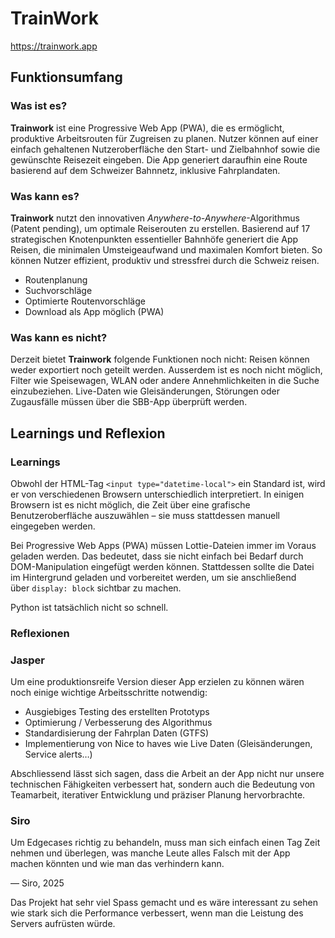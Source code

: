 # TrainWork

<https://trainwork.app>

## Funktionsumfang

### Was ist es?

**Trainwork** ist eine Progressive Web App (PWA), die es ermöglicht, produktive Arbeitsrouten für Zugreisen zu planen. Nutzer können auf einer einfach gehaltenen Nutzeroberfläche den Start- und Zielbahnhof sowie die gewünschte Reisezeit eingeben. Die App generiert daraufhin eine Route basierend auf dem Schweizer Bahnnetz, inklusive Fahrplandaten.

### Was kann es?

**Trainwork** nutzt den innovativen *Anywhere-to-Anywhere*-Algorithmus (Patent pending), um optimale Reiserouten zu erstellen. Basierend auf 17 strategischen Knotenpunkten essentieller Bahnhöfe generiert die App Reisen, die minimalen Umsteigeaufwand und maximalen Komfort bieten. So können Nutzer effizient, produktiv und stressfrei durch die Schweiz reisen.

- Routenplanung
- Suchvorschläge
- Optimierte Routenvorschläge
- Download als App möglich (PWA)

### Was kann es nicht?

Derzeit bietet **Trainwork** folgende Funktionen noch nicht: Reisen können weder exportiert noch geteilt werden. Ausserdem ist es noch nicht möglich, Filter wie Speisewagen, WLAN oder andere Annehmlichkeiten in die Suche einzubeziehen. Live-Daten wie Gleisänderungen, Störungen oder Zugausfälle müssen über die SBB-App überprüft werden.

## Learnings und Reflexion

### Learnings

Obwohl der HTML-Tag `<input type="datetime-local">` ein Standard ist, wird er von verschiedenen Browsern unterschiedlich interpretiert. In einigen Browsern ist es nicht möglich, die Zeit über eine grafische Benutzeroberfläche auszuwählen – sie muss stattdessen manuell eingegeben werden.

Bei Progressive Web Apps (PWA) müssen Lottie-Dateien immer im Voraus geladen werden. Das bedeutet, dass sie nicht einfach bei Bedarf durch DOM-Manipulation eingefügt werden können. Stattdessen sollte die Datei im Hintergrund geladen und vorbereitet werden, um sie anschließend über `display: block` sichtbar zu machen.

Python ist tatsächlich nicht so schnell.

### Reflexionen

### Jasper

Um eine produktionsreife Version dieser App erzielen zu können wären noch einige wichtige Arbeitsschritte notwendig:

- Ausgiebiges Testing des erstellten Prototyps
- Optimierung / Verbesserung des Algorithmus
- Standardisierung der Fahrplan Daten (GTFS)
- Implementierung von Nice to haves wie Live Daten (Gleisänderungen, Service alerts…)

Abschliessend lässt sich sagen, dass die Arbeit an der App nicht nur unsere technischen Fähigkeiten verbessert hat, sondern auch die Bedeutung von Teamarbeit, iterativer Entwicklung und präziser Planung hervorbrachte.

### Siro

Um Edgecases richtig zu behandeln, muss man sich einfach einen Tag Zeit nehmen und überlegen, was manche Leute alles Falsch mit der App machen könnten und wie man das verhindern kann.

— Siro, 2025

Das Projekt hat sehr viel Spass gemacht und es wäre interessant zu sehen wie stark sich die Performance verbessert, wenn man die Leistung des Servers aufrüsten würde.
